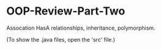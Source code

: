# OOP-Review-Part-Two
Assocation HasA relationships, inheritance, polymorphism.

(To show the .java files, open the 'src' file.)

